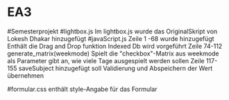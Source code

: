 # EA3
#Semesterprojekt
#lightbox.js
Im lightbox.js wurde das OriginalSkript von Lokesh Dhakar
hinzugefügt
#javaScript.js
Zeile 1 -68 wurde hinzugefügt
Enthält die Drag and Drop funktion
Indexed Db wird vorgeführt
Zeile 74-112
generate_matrix(weekmode)
Spielt die "checkbox"-Matrix aus
weekmode als Parameter gibt an, wie viele Tage ausgespielt werden sollen
Zeile 117-155
saveSubject hinzugefügt
soll Validierung und Abspeichern der Wert übernehmen

#formular.css
enthält style-Angabe für das Formular